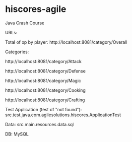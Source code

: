 # hiscores-agile
Java Crash Course

URLs:

Total of xp by player:
http://localhost:8081/category/Overall

Categories:

http://localhost:8081/category/Attack

http://localhost:8081/category/Defense

http://localhost:8081/category/Magic

http://localhost:8081/category/Cooking

http://localhost:8081/category/Crafting

Test Application (test of "not found"):
src.test.java.com.agilesolutions.hiscores.ApplicationTest

Data:
src.main.resources.data.sql

DB: MySQL
